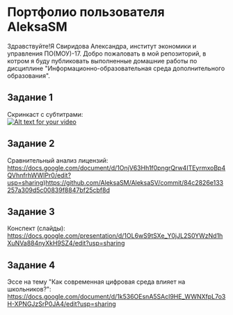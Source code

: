 # Портфолио пользователя AleksaSM

Здравствуйте!Я Свиридова Александра, институт экономики и управления ПО(МОУ)-17. Добро пожаловать в мой репозиторий, в котром я буду публиковать выполненные домашние работы по дисциплине "Информационно-образовательная среда дополнительного образования".

## Задание 1
Скринкаст с субтитрами:   
[![Alt text for your video](https://i.ytimg.com/vi/bF1hlasQCi4/3.jpg?time=1541613958379)](https://youtu.be/bF1hlasQCi4)

## Задание 2

Сравнительный анализ лицензий: https://docs.google.com/document/d/1OnjV63Hh1f0pngrQrw4ITEyrmxoBp4QVhnfrhWWIPr0/edit?usp=sharing)https://github.com/AleksaSM/AleksaSV/commit/84c2826e133257a309d5c00839f8847bf25cbf8d

## Задание 3
Конспект (слайды): https://docs.google.com/presentation/d/1OL6wS9tSXe_Y0jJL2S0YWzNd1hXuNVa884nyXkH9SZ4/edit?usp=sharing

## Задание 4
Эссе на тему "Как современная цифровая среда влияет на школьников?": https://docs.google.com/document/d/1k536OEsnA5SAcl9HE_WWNXfpL7o3H-XPNGJzSrP0JA4/edit?usp=sharing
